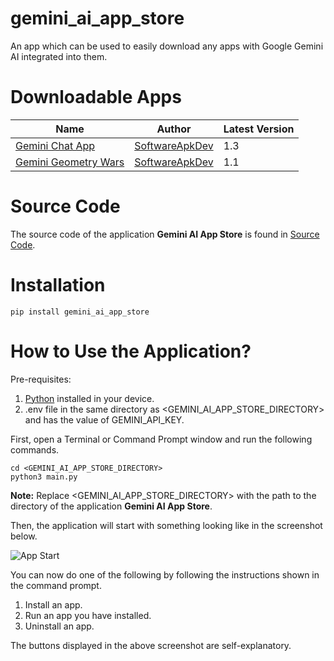 # gemini_ai_app_store

An app which can be used to easily download any apps with Google Gemini AI integrated into them.

# Downloadable Apps

| Name                                                                   | Author                                              | Latest Version |
|------------------------------------------------------------------------|-----------------------------------------------------|----------------|
| [Gemini Chat App](https://pypi.org/project/gemini-chat-app/)           | [SoftwareApkDev](https://github.com/SoftwareApkDev) | 1.3            |
| [Gemini Geometry Wars](https://pypi.org/project/gemini-geometry-wars/) | [SoftwareApkDev](https://github.com/SoftwareApkDev) | 1.1            |

# Source Code

The source code of the application **Gemini AI App Store** is found in [Source Code](https://github.com/SoftwareApkDev/gemini_ai_app_store/blob/master/main.py).

# Installation

```
pip install gemini_ai_app_store
```

# How to Use the Application?

Pre-requisites:

1. [Python](https://www.python.org/downloads/) installed in your device.
2. .env file in the same directory as <GEMINI_AI_APP_STORE_DIRECTORY> and has the value of GEMINI_API_KEY.

First, open a Terminal or Command Prompt window and run the following commands.

```
cd <GEMINI_AI_APP_STORE_DIRECTORY>
python3 main.py
```

**Note:** Replace <GEMINI_AI_APP_STORE_DIRECTORY> with the path to the directory of the application **Gemini AI App Store**.

Then, the application will start with something looking like in the screenshot below.

![App Start](images/App_Start.png)

You can now do one of the following by following the instructions shown in the command prompt.

1. Install an app.
2. Run an app you have installed.
3. Uninstall an app.

The buttons displayed in the above screenshot are self-explanatory.
